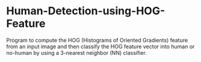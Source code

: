 # Human-Detection-using-HOG-Feature
Program to compute the HOG (Histograms of Oriented Gradients) feature from an input image and then classify the HOG feature vector into human or no-human by using a 3-nearest neighbor (NN) classifier.
